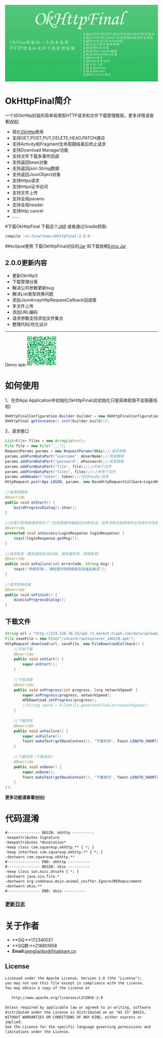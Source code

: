 ![](images/okhttpfinal.jpg)

# OkHttpFinal简介
一个对OkHttp封装的简单易用型HTTP请求和文件下载管理框架。更多详情请查看[WIKI](https://github.com/pengjianbo/OkHttpFinal/wiki)

* 简化[OkHttp](https://github.com/square/okhttp)使用
* 支持GET,POST,PUT,DELETE,HEAD,PATCH谓词
* 支持Activity和Fragment生命周期结束后终止请求
* 支持Download Manager功能
* 支持文件下载多事件回调
* 支持返回bean对象
* 支持返回json String数据
* 支持返回JsonObject对象
* 支持https请求
* 支持https证书访问
* 支持文件上传
* 支持全局params
* 支持全局header
* 支持http cancel
* ……

#下载OkHttpFinal
下载这个[JAR](https://github.com/pengjianbo/OkHttpFinal/tree/master/downloads) 或者通过Gradle抓取:

```gradle
compile 'cn.finalteam:okhttpfinal:2.0.0'
```

##eclipse使用
下载OkHttpFinal对应的[Jar](https://github.com/pengjianbo/OkHttpFinal/tree/master/downloads) 和下载依赖[Extra Jar](https://github.com/pengjianbo/OkHttpFinal/tree/master/downloads/extra)

## 2.0.0更新内容
* 更新OkHttp3
* 下载管理分离
* 解决公共参数更新bug
* 解决List<Bean>类型转换问题
* 添加JsonArrayHttpRequestCallback回调类
* 多文件上传
* 添加URL编码
* 请求参数支持添加文件集合
* 整理代码/优化设计

---
Demo apk:![DEMO APK](images/okhttpfianl-sample-qrcode.png)
# 如何使用
1、在你App Application中初始化OkHttpFinal(此初始化只是简单赋值不会阻塞线程)
```java
OkHttpFinalConfiguration.Builder builder = new OkHttpFinalConfiguration.Builder();
OkHttpFinal.getInstance().init(builder.build());
```

2、请求接口
```java
List<File> files = new ArrayList<>();
File file = new File("...");
RequestParams params = new RequestParams(this);//请求参数
params.addFormDataPart("username", mUserName);//表单数据
params.addFormDataPart("password", mPassword);//表单数据
params.addFormDataPart("file", file);//上传单个文件
params.addFormDataPart("files", files);//上传多个文件
params.addHeader("token", token);//添加header信息
HttpRequest.post(Api.LOGIN, params, new BaseHttpRequestCallback<LoginResponse>() {

//请求网络前
@Override
public void onStart() {
	buildProgressDialog().show();
}

//这里只是网络请求成功了（也就是服务器返回JSON合法）没有没有分装具体的业务成功与失败，大家可以参考demo去分装自己公司业务请求成功与失败
@Override
protected void onSuccess(LoginResponse loginResponse) {
	toast(loginResponse.getMsg());
}

//请求失败（服务返回非法JSON、服务器异常、网络异常）
@Override
public void onFailure(int errorCode, String msg) {
	toast("网络异常~，请检查你的网络是否连接后再试");
}
 
//请求网络结束   
@Override
public void onFinish() {
    dismissProgressDialog();
}
```
## 下载文件
```java
String url = "http://219.128.78.33/apk.r1.market.hiapk.com/data/upload/2015/05_20/14/com.speedsoftware.rootexplorer_140220.apk";
File saveFile = new File("/sdcard/rootexplorer_140220.apk");
HttpRequest.download(url, saveFile, new FileDownloadCallback() {
    //开始下载
    @Override 
    public void onStart() {
        super.onStart();
    }

	//下载进度
    @Override
    public void onProgress(int progress, long networkSpeed) {
        super.onProgress(progress, networkSpeed);
        mPbDownload.setProgress(progress);
        //String speed = FileUtils.generateFileSize(networkSpeed);
    }

	//下载失败
    @Override 
    public void onFailure() {
        super.onFailure();
        Toast.makeText(getBaseContext(), "下载失败", Toast.LENGTH_SHORT).show();
    }

	//下载完成（下载成功）
    @Override 
    public void onDone() {
        super.onDone();
        Toast.makeText(getBaseContext(), "下载成功", Toast.LENGTH_SHORT).show();
    }
});
```
**更多功能请查看[WIKI](https://github.com/pengjianbo/OkHttpFinal/wiki)**

# 代码混淆
```properties
#--------------- BEGIN: okhttp ----------
-keepattributes Signature
-keepattributes *Annotation*
-keep class com.squareup.okhttp.** { *; }
-keep interface com.squareup.okhttp.** { *; }
-dontwarn com.squareup.okhttp.**
#--------------- END: okhttp ----------
#--------------- BEGIN: okio ----------
-keep class sun.misc.Unsafe { *; }
-dontwarn java.nio.file.*
-dontwarn org.codehaus.mojo.animal_sniffer.IgnoreJRERequirement
-dontwarn okio.**
#--------------- END: okio ----------
```

### [更新日志](https://github.com/pengjianbo/OkHttpFinal/tree/master/CHANGELOG.md)

# 关于作者
* **QQ:**172340021   
* **QQ群:**218801658  
* **Email:**<pengjianbo@finalteam.cn>

License
-------

    Licensed under the Apache License, Version 2.0 (the "License");
    you may not use this file except in compliance with the License.
    You may obtain a copy of the License at

       http://www.apache.org/licenses/LICENSE-2.0

    Unless required by applicable law or agreed to in writing, software
    distributed under the License is distributed on an "AS IS" BASIS,
    WITHOUT WARRANTIES OR CONDITIONS OF ANY KIND, either express or implied.
    See the License for the specific language governing permissions and
    limitations under the License.